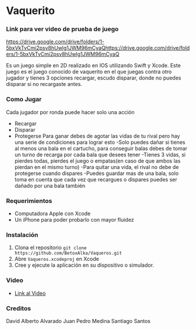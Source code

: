 # Vaquerito
### Link para ver video de prueba de juego
https://drive.google.com/drive/folders/1-5bxVkTvCmi2psv8hUwlg1JWM96mCyaQhttps://drive.google.com/drive/folders/1-5bxVkTvCmi2psv8hUwlg1JWM96mCyaQ 

Es un juego simple en 2D realizado en IOS utilizando Swift y Xcode. Este juego es el juego conocido de vaquerito en el que juegas contra otro jugador y tienes 3 opciones recargar, escudo disparar, donde no puedes disparar si no recargaste antes.
### Como Jugar
Cada jugador por ronda puede hacer solo una acción
- Recargar
- Disparar
- Protegerse
Para ganar debes de agotar las vidas de tu rival pero hay una serie de condiciones para lograr esto
-Solo puedes dañar si tienes al menos una bala en el cartucho, para conseguir balas debes de tomar un turno de recarga por cada bala que desees tener
-Tienes 3 vidas, si pierdes todas, pierdes el juego o empatas(en caso de que ambos las pierdan en el mismo turno)
-Para quitar una vida, el rival no debe de protegerse cuando dispares
-Puedes guardar mas de una bala, solo toma en cuenta que cada vez que recargues o dispares puedes ser dañado por una bala también

### Requerimientos 
- Computadora Apple con Xcode
- Un iPhone para poder probarlo con mayor fluidez

### Instalación
1. Clona el repositorio ```git clone https://github.com/BetoxAlka/Vaqueros.git```
2. Abre ```Vaqueros.xcodeproj``` en Xcode
3. Cree y ejecute la aplicación en su dispositivo o simulador.

### Video
* [Link al Video]([https://github.com/juanpemedina/Reto_IoT_TC1004B.501/wiki/Creaci%C3%B3n-de-una-base-de-datos-en-Firebase#qu%C3%A9-es-firebase](https://drive.google.com/drive/folders/1-5bxVkTvCmi2psv8hUwlg1JWM96mCyaQ)https://drive.google.com/drive/folders/1-5bxVkTvCmi2psv8hUwlg1JWM96mCyaQ)
### Creditos
David Alberto Alvarado
Juan Pedro Medina
Santiago Santos
